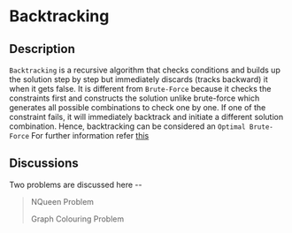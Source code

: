 # Backtracking
## Description
`Backtracking` is a recursive algorithm that checks conditions and builds up the solution step by step but immediately discards (tracks backward) it when it gets false. 
It is different from `Brute-Force` because it checks the constraints first and constructs the solution unlike brute-force which generates all possible combinations to check one by one. If one of the constraint fails, it will immediately backtrack and initiate a different solution combination. Hence, backtracking can be considered an `Optimal Brute-Force`
For further information refer [this](https://www.geeksforgeeks.org/backtracking-algorithms/)
## Discussions
Two problems are discussed here --
> NQueen Problem
> 
> Graph Colouring Problem
